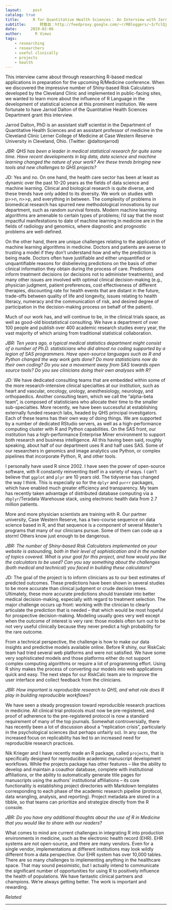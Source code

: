 ```yaml
---
layout:     post
catalog: true
title:      R for Quantitative Health Sciences： An Interview with Jarrod Dalton
subtitle:      转载自：http://feedproxy.google.com/~r/RBloggers/~3/fclQj0B9UdQ/
date:      2019-02-06
author:      R Views
tags:
    - researching
    - researchers
    - useful clinically
    - projects
    - health
---
```






This interview came about through researching R-based medical applications in preparation for the upcoming R/Medicine conference. When we discovered the impressive number of Shiny-based Risk Calculators developed by the Cleveland Clinic and implemented in public-facing sites, we wanted to learn more about the influence of R Language in the development of statistical science at this prominent institution. We were fortunate to have Jarrod Dalton of the Quantitative Health Sciences Department grant this interview.

Jarrod Dalton, PhD is an assistant staff scientist in the Department of Quantitative Health Sciences and an assistant professor of medicine in the Cleveland Clinic Lerner College of Medicine at Case Western Reserve University in Cleveland, Ohio. (Twitter: @daltonjarrod)

*JBR: QHS has been a leader in medical statistical research for quite some time. Have recent developments in big data, data science and machine learning changed the nature of your work? Are these trends bringing new tools and new challenges to QHS projects?*

JD: Yes and no. On one hand, the health care sector has been at least as dynamic over the past 10-20 years as the fields of data science and machine learning. Clinical and biological research is quite diverse, and these trends have only added to its diversity. We work on studies with p>>n, n>>p, and everything in between. The complexity of problems in biomedical research has spurred new methodological innovations by our department, such as random survival forests. Modern machine learning algorithms are amenable to certain types of problems; I’d say that the most impactful manifestations to date of machine learning in medicine are in the fields of radiology and genomics, where diagnostic and prognostic problems are well-defined.

On the other hand, there are unique challenges relating to the application of machine learning algorithms in medicine. Doctors and patients are averse to trusting a model if they don’t understand how and why the prediction is being made. Doctors often have justifiable and either unquantified or unquantifiable reasons for disbelieving predictions on the basis of other clinical information they obtain during the process of care. Predictions inform treatment decisions (or decisions not to administer treatments), and many other issues are involved with optimal clinical decision-making (e.g., physician judgment, patient preferences, cost effectiveness of different therapies, discounting rate for health events that are distant in the future, trade-offs between quality of life and longevity, issues relating to health literacy, numeracy and the communication of risk, and desired degree of participation in the decision-making process on behalf of the patient).

Much of our work has, and will continue to be, in the clinical trials space, as well as good-old biostatistical consulting. We have a department of over 100 people and publish over 400 academic research studies every year, the vast majority of which arising from traditional statistical collaboration.

*JBR: Ten years ago, a typical medical statistics department might consist of a number of Ph.D. statisticians who did almost no coding supported by a legion of SAS programmers. Have open-source languages such as R and Python changed the way work gets done? Do more statisticians now do their own coding? Do you see a movement away from SAS towards open source tools? Do you see clinicians doing their own analyses with R?*

JD: We have dedicated consulting teams that are embedded within some of the more research-intensive clinical specialties at our institution, such as heart and vascular, oncology, urology, anesthesiology, neurology, and orthopaedics. Another consulting team, which we call the “alpha-beta team”, is composed of statisticians who allocate their time to the smaller sub-specialties. More recently, we have been successful at establishing externally funded research labs, headed by QHS principal investigators. Each of these teams has their own way of doing things. We are supported by a number of dedicated RStudio servers, as well as a high-performance computing cluster with R and Python capabilities. On the SAS front, our institution has a high-performance Enterprise Miner environment to support both research and business intelligence. All this having been said, roughly speaking, about half of our department uses R and half uses SAS. Some of our researchers in genomics and image analytics use Python, or complex pipelines that incorporate Python, R, and other tools.

I personally have used R since 2002. I have seen the power of open-source software, with R constantly reinventing itself in a variety of ways. I can’t believe that `ggplot` and `plyr` are 10 years old. The tidyverse has changed the way I think. This is especially so for the `dplyr` and `purrr` packages, which have enabled much greater efficiency and transparency. My team has recently taken advantage of distributed database computing via a `dbplyr`/Teradata Warehouse stack, using electronic health data from 2.7 million patients.

More and more physician scientists are training with R. Our partner university, Case Western Reserve, has a two-course sequence on data science based in R, and that sequence is a component of several Master’s programs that many of our clinicians pursue. Some of them can code up a storm! Others know just enough to be dangerous.

*JBR: The number of Shiny-based Risk Calculators implemented on your website is astounding, both in their level of sophistication and in the number of topics covered. What is your goal for this project, and how would you like the calculators to be used? Can you say something about the challenges (both medical and technical) you faced in building these calculators?*

JD: The goal of the project is to inform clinicians as to our best estimates of predicted outcomes. These predictions have been shown in several studies to be more accurate than clinical judgment or crude decision trees. Ultimately, these more accurate predictions should translate into better medical decision-making, especially with regard to treatment selection. The major challenge occurs up front: working with the clinician to clearly articulate the prediction that is needed – that which would be most hopeful for prospective decision-making. Modeling usually goes very well except when the outcome of interest is very rare: those models often turn out to be not very useful clinically because they never predict a high probability for the rare outcome.

From a technical perspective, the challenge is how to make our data insights and predictive models available online. Before R shiny, our RiskCalc team had tried several web platforms and were not satisfied. We have some very sophisticated models and those platforms either do not support complex computing algorithms or require a lot of programming effort. Using R shiny makes the process of converting our models into web applications quick and easy. The next steps for our RiskCalc team are to improve the user interface and collect feedback from the clinicians.

*JBR: How important is reproducible research to QHS, and what role does R play in building reproducible workflows?*

We have seen a steady progression toward reproducible research practices in medicine. All clinical trial protocols must now be pre-registered, and proof of adherence to the pre-registered protocol is now a standard requirement of many of the top journals. Somewhat controversially, there has recently been a lot of discussion about a “replication crisis”, particularly in the psychological sciences (but perhaps unfairly so). In any case, the increased focus on replicability has led to an increased need for reproducible research practices.

Nik Krieger and I have recently made an R package, called `projects`, that is specifically designed for reproducible academic manuscript development workflows. While the projects package has other features – like the ability to develop and maintain a coauthor database, complete with institutional affiliations, or the ability to automatically generate title pages for manuscripts using the authors’ institutional affiliations – its core functionality is establishing project directories with Markdown templates corresponding to each phase of the academic research pipeline (protocol, data wrangling, analysis, and reporting). Project metadata are stored in a tibble, so that teams can prioritize and strategize directly from the R console.

*JBR: Do you have any additional thoughts about the use of R in Medicine that you would like to share with our readers?*

What comes to mind are current challenges in integrating R into production environments in medicine, such as the electronic health record (EHR). EHR systems are not open-source, and there are many vendors. Even for a single vendor, implementations at different institutions may look wildly different from a data perspective. Our EHR system has over 10,000 tables. There are so many challenges to implementing anything in the healthcare space. That may sound pessimistic, but I actually intend to communicate the significant number of opportunities for using R to positively influence the health of populations. We have fantastic clinical partners and champions. We’re always getting better. The work is important and rewarding.

 


*Related*








---
